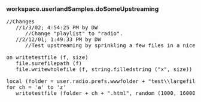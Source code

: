 ### workspace.userlandSamples.doSomeUpstreaming
<pre>
//Changes
   //1/3/02; 4:54:25 PM by DW
      //Change "playlist" to "radio".
   //2/12/01; 1:49:33 PM by DW
      //Test upstreaming by sprinkling a few files in a nice new test folder.

on writetestfile (f, size)
   file.surefilepath (f)
   file.writewholefile (f, string.filledstring ("x", size))

local (folder = user.radio.prefs.wwwfolder + "test\\largefiles\\")
for ch = 'a' to 'z'
   writetestfile (folder + ch + ".html", random (1000, 16000))

</pre>